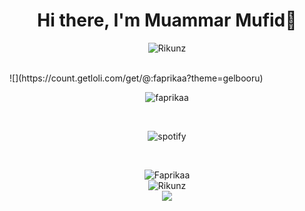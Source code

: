<h1 align="center">Hi there, I'm Muammar Mufid👋</h1>
<p align="center"><img src="https://komarev.com/ghpvc/?username=Fsprikaa&label=Profile%20views&color=1ea97f&style=flat" alt="Rikunz" /></p>
<br>
![](https://count.getloli.com/get/@:faprikaa?theme=gelbooru)

<p align="center">
  <img align="center" src="https://lanyard.cnrad.dev/api/555238901527085056" href="https://discord.com/users/555238901527085056" alt="faprikaa" />
  </p>
  <br>
<p align="center">
<p align="center">
  <img align="center" href="https://spotify-github-profile.vercel.app/api/view.svg?uid=21gnpi6cbvmfyflyj3qyqveiq&redirect=true" src="https://spotify-github-profile.vercel.app/api/view.svg?uid=21gnpi6cbvmfyflyj3qyqveiq&cover_image=true&theme=novatorem&show_offline=true&background_color=121212&interchange=false&bar_color=53b14f&bar_color_cover=false" alt="spotify" />
  </p>
  <br>
<p align="center">
  
<img align="center" src="https://github-readme-streak-stats.herokuapp.com/?user=faprikaa&theme=radical&mode=weekly" alt="Faprikaa" />
  <br>
<img align="center" src="https://github-readme-stats-mv26.vercel.app/api?username=faprikaa&theme=tokyonight" alt="Rikunz" />
<br>
 <img align="center" src="https://github-readme-stats-mv26.vercel.app/api/top-langs?langs_count=6&username=faprikaa&theme=radical&layout=compact&count_private=true" />
</p>
